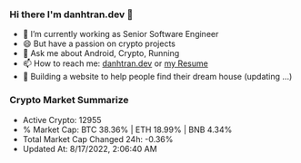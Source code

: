 ### Hi there I'm danhtran.dev 👋

- 🔭 I’m currently working as Senior Software Engineer
- 😄 But have a passion on crypto projects
- 💬 Ask me about Android, Crypto, Running 
- 📫 How to reach me: <a href="https://danhtran.dev" target="_blank">danhtran.dev</a> or <a href="Developer-Resume.pdf" target="_blank">my Resume</a>
- 🌱 Building a website to help people find their dream house (updating ...)

### Crypto Market Summarize
- Active Crypto: 12955
- % Market Cap: BTC 38.36% | ETH 18.99% | BNB 4.34%
- Total Market Cap Changed 24h: -0.36%
- Updated At: 8/17/2022, 2:06:40 AM
